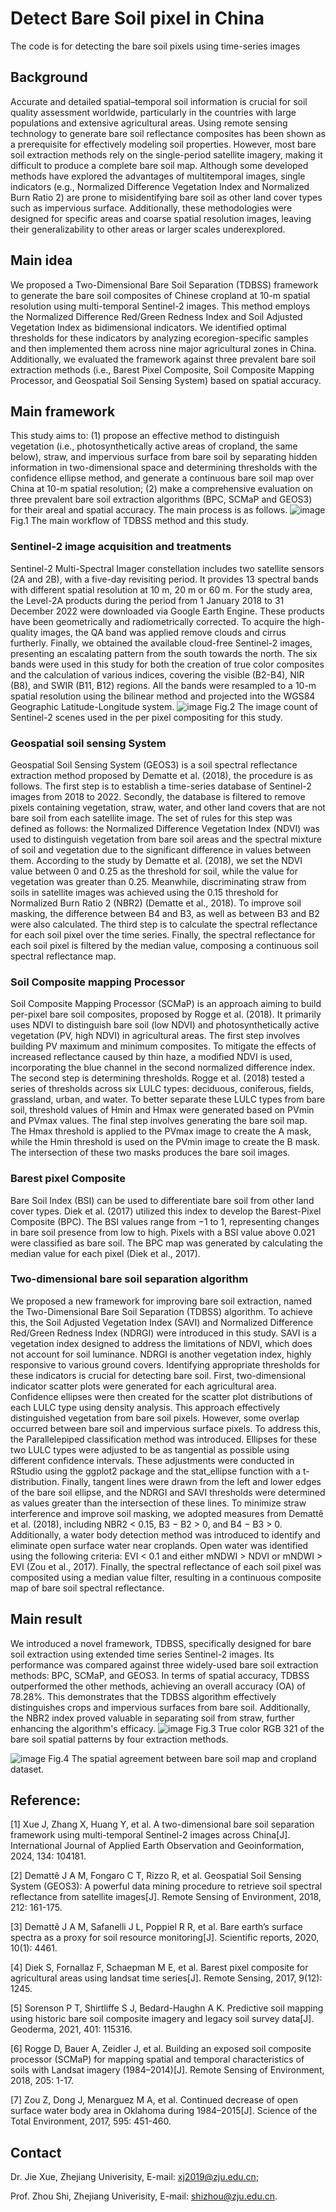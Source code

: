 # Detect Bare Soil pixel in China
The code is for detecting the bare soil pixels using time-series images
## Background
Accurate and detailed spatial–temporal soil information is crucial for soil quality assessment worldwide, particularly in the countries with large populations and extensive agricultural areas. Using remote sensing technology to generate bare soil reflectance composites has been shown as a prerequisite for effectively modeling soil properties. However, most bare soil extraction methods rely on the single-period satellite imagery, making it difficult to produce a complete bare soil map. Although some developed methods have explored the advantages of multitemporal images, single indicators (e.g., Normalized Difference Vegetation Index and Normalized Burn Ratio 2) are prone to misidentifying bare soil as other land cover types such as impervious surface. Additionally, these methodologies were designed for specific areas and coarse spatial resolution images, leaving their generalizability to other areas or larger scales underexplored.
## Main idea
We proposed a Two-Dimensional Bare Soil Separation (TDBSS) framework to generate the bare soil composites of Chinese cropland at 10-m spatial resolution using multi-temporal Sentinel-2 images. This method employs the Normalized Difference Red/Green Redness Index and Soil Adjusted Vegetation Index as bidimensional indicators. We identified optimal thresholds for these indicators by analyzing ecoregion-specific samples and then implemented them across nine major agricultural zones in China. Additionally, we evaluated the framework against three prevalent bare soil extraction methods (i.e., Barest Pixel Composite, Soil Composite Mapping Processor, and Geospatial Soil Sensing System) based on spatial accuracy. 
## Main framework
This study aims to: (1) propose an effective method to distinguish vegetation (i.e., photosynthetically active areas of cropland, the same below), straw, and impervious surface from bare soil
by separating hidden information in two-dimensional space and determining thresholds with the confidence ellipse method, and generate a continuous bare soil map over China at 10-m spatial resolution; (2) make a comprehensive evaluation on three prevalent bare soil extraction algorithms (BPC, SCMaP and GEOS3) for their areal and spatial accuracy. The main process is as follows.
                                                      ![image](https://github.com/user-attachments/assets/f1903f50-6f8b-4507-82b2-fe4dcdd79648)
                                                                  Fig.1 The main workflow of TDBSS method and this study.
                                                                  
### Sentinel-2 image acquisition and treatments
Sentinel-2 Multi-Spectral Imager constellation includes two satellite sensors (2A and 2B), with a five-day revisiting period. It provides 13 spectral bands with different spatial resolution at 10 m, 20 m or 60 m. For the study area, the Level-2A products during the period from 1 January 2018 to 31 December 2022 were downloaded via Google Earth Engine. These products have been geometrically and radiometrically corrected. To acquire the high-quality images, the QA band was applied remove clouds and cirrus furtherly. Finally, we obtained the available cloud-free Sentinel-2 images, presenting an escalating pattern from the south towards the north. The six bands were used in this study for both the creation of true color composites and the calculation of various indices, covering the visible (B2-B4), NIR (B8), and SWIR (B11, B12) regions. All the bands were resampled to a 10-m spatial resolution using the bilinear method and projected into the WGS84 Geographic Latitude-Longitude system.
                                                      ![image](https://github.com/user-attachments/assets/c4b399b6-5b85-496f-93e0-320ae161a85c)
                                                    Fig.2 The image count of Sentinel-2 scenes used in the per pixel compositing for this study.
                                                    
### Geospatial soil sensing System
Geospatial Soil Sensing System (GEOS3) is a soil spectral reflectance extraction method proposed by Dematte et al. (2018), the procedure is as follows. The first step is to establish a time-series database of Sentinel-2 images from 2018 to 2022. Secondly, the database is filtered to remove pixels containing vegetation, straw, water, and other land covers that are not bare soil from each satellite image. The set of rules for this step was defined as follows: the Normalized Difference Vegetation Index (NDVI) was used to distinguish vegetation from bare soil areas and the spectral mixture of soil and vegetation due to the significant difference in values between them. According to the study by Dematte et al. (2018), we set the NDVI value between 0 and 0.25 as the threshold for soil, while the value for vegetation was greater than 0.25. Meanwhile, discriminating straw from soils in satellite images was achieved using the 0.15 threshold for Normalized Burn Ratio 2 (NBR2) (Dematte et al., 2018). To improve soil masking, the difference between B4 and B3, as well as between B3 and B2 were also calculated. The third step is to calculate the spectral reflectance for each soil pixel over the time series. Finally, the spectral reflectance for each soil pixel is filtered by the median value, composing a continuous soil spectral reflectance map.
### Soil Composite mapping Processor
Soil Composite Mapping Processor (SCMaP) is an approach aiming to build per-pixel bare soil composites, proposed by Rogge et al. (2018). It primarily uses NDVI to distinguish bare soil (low NDVI) and photosynthetically active vegetation (PV, high NDVI) in agricultural areas. The first step involves building PV maximum and minimum composites. To mitigate the effects of increased reflectance caused by thin haze, a modified NDVI is used, incorporating the blue channel in the second normalized difference index. The second step is determining thresholds. Rogge et al. (2018) tested a series of thresholds across six LULC types: deciduous, coniferous, fields, grassland, urban, and water. To better separate these LULC types from bare soil, threshold values of Hmin and Hmax were generated based on PVmin and PVmax values. The final step involves generating the bare soil map. The Hmax threshold is applied to the PVmax image to create the A mask, while the Hmin threshold is used on the PVmin image to create the B mask. The intersection of these two masks produces the bare soil images.
### Barest pixel Composite
Bare Soil Index (BSI) can be used to differentiate bare soil from other land cover types. Diek et al. (2017) utilized this index to develop the Barest-Pixel Composite (BPC). The BSI values range from −1 to 1, representing changes in bare soil presence from low to high. Pixels with a BSI value above 0.021 were classified as bare soil. The BPC map was generated by calculating the median value for each pixel (Diek et al., 2017).
### Two-dimensional bare soil separation algorithm
We proposed a new framework for improving bare soil extraction, named the Two-Dimensional Bare Soil Separation (TDBSS) algorithm. To achieve this, the Soil Adjusted Vegetation Index (SAVI) and Normalized Difference Red/Green Redness Index (NDRGI) were introduced in this study. SAVI is a vegetation index designed to address the limitations of NDVI, which does not account for soil luminance. NDRGI is another vegetation index, highly responsive to various ground covers. Identifying appropriate thresholds for these indicators is crucial for detecting bare soil. First, two-dimensional indicator scatter plots were generated for each agricultural area. Confidence ellipses were then created for the scatter plot distributions of each LULC type using density analysis. This approach effectively distinguished vegetation from bare soil pixels. However, some overlap occurred between bare soil and impervious surface pixels. To address this, the Parallelepiped classification method was introduced. Ellipses for these two LULC types were adjusted to be as tangential as possible using different confidence intervals. These adjustments were conducted in RStudio using the ggplot2 package and the stat_ellipse function with a t-distribution. Finally, tangent lines were drawn from the left and lower edges of the bare soil ellipse, and the NDRGI and SAVI thresholds were determined as values greater than the intersection of these lines. To minimize straw interference and improve soil masking, we adopted measures from Demattê et al. (2018), including NBR2 < 0.15, B3 − B2 > 0, and B4 − B3 > 0. Additionally, a water body detection method was introduced to identify and eliminate open surface water near croplands. Open water was identified using the following criteria: EVI < 0.1 and either mNDWI > NDVI or mNDWI > EVI (Zou et al., 2017). Finally, the spectral reflectance of each soil pixel was composited using a median value filter, resulting in a continuous composite map of bare soil spectral reflectance. 

## Main result
We introduced a novel framework, TDBSS, specifically designed for bare soil extraction using extended time series Sentinel-2 images. Its performance was compared against three widely-used bare soil extraction methods: BPC, SCMaP, and GEOS3. In terms of spatial accuracy, TDBSS outperformed the other methods, achieving an overall accuracy (OA) of 78.28%. This demonstrates that the TDBSS algorithm effectively distinguishes crops and impervious surfaces from bare soil. Additionally, the NBR2 index proved valuable in separating soil from straw, further enhancing the algorithm's efficacy.
![image](https://github.com/user-attachments/assets/2ea9616d-1a90-43bf-a5cc-ae37b6c949e6)
Fig.3 True color RGB 321 of the bare soil spatial patterns by four extraction methods. 

![image](https://github.com/user-attachments/assets/7abf83f5-c15c-420b-9871-3008a44a7673)
Fig.4 The spatial agreement between bare soil map and cropland dataset. 


## Reference:
[1] Xue J, Zhang X, Huang Y, et al. A two-dimensional bare soil separation framework using multi-temporal Sentinel-2 images across China[J]. International Journal of Applied Earth Observation and Geoinformation, 2024, 134: 104181.

[2] Demattê J A M, Fongaro C T, Rizzo R, et al. Geospatial Soil Sensing System (GEOS3): A powerful data mining procedure to retrieve soil spectral reflectance from satellite images[J]. Remote Sensing of Environment, 2018, 212: 161-175.

[3] Demattê J A M, Safanelli J L, Poppiel R R, et al. Bare earth’s surface spectra as a proxy for soil resource monitoring[J]. Scientific reports, 2020, 10(1): 4461.

[4] Diek S, Fornallaz F, Schaepman M E, et al. Barest pixel composite for agricultural areas using landsat time series[J]. Remote Sensing, 2017, 9(12): 1245.

[5] Sorenson P T, Shirtliffe S J, Bedard-Haughn A K. Predictive soil mapping using historic bare soil composite imagery and legacy soil survey data[J]. Geoderma, 2021, 401: 115316.

[6] Rogge D, Bauer A, Zeidler J, et al. Building an exposed soil composite processor (SCMaP) for mapping spatial and temporal characteristics of soils with Landsat imagery (1984–2014)[J]. Remote Sensing of Environment, 2018, 205: 1-17.

[7] Zou Z, Dong J, Menarguez M A, et al. Continued decrease of open surface water body area in Oklahoma during 1984–2015[J]. Science of the Total Environment, 2017, 595: 451-460.

## Contact
Dr. Jie Xue, Zhejiang Univerisity, E-mail: xj2019@zju.edu.cn;

Prof. Zhou Shi, Zhejiang Univerisity, E-mail: shizhou@zju.edu.cn.


